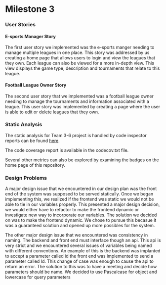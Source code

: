 # Milestone 3

### User Stories

#### E-sports Manager Story

The first user story we implemented was the e-sports manger needing to manage multiple leagues in one place. 
This story was addressed by us creating a home page that allows users to login and view the leagues that they own.
Each league can also be viewed for a more in-depth view. This view displays the game type, description 
and tournaments that relate to this league. 

#### Football League Owner Story

The second user story that we implemented was a football league owner needing to manage the tournaments
and information associated with a league. This user story was implemented by creating a page where the user is 
able to edit or delete leagues that they own. 



### Static Analysis 

The static analysis for Team 3-6 project is handled by code inspector reports can be found [here](https://www.code-inspector.com/project/preferences/658). 

The code coverage report is available in the codecov.txt file.

Several other metrics can also be explored by examining the badges on the home page of this repository.
### Design Problems

A major design issue that we encountered  in our design plan was the front end of the system was supposed to be served statically.
Once we began implementing this, we realized if the frontend was static we would not be able to tie in our variables properly.
This presented a major design decision, we would either have to refactor to make the frontend dynamic or investigate new way 
to incorporate our variables. The solution we decided on was to make the frontend dynamic. We chose to pursue this becasue 
it was a guaranteed solution and opened up more possibles for the system.

The other major design issue that we encountered was consistency in naming. The backend and front end must interface 
though an api. This api is very strict and we encountered several issues of variables being named with different conventions. 
An example of this is the backend was implanted to accept a parameter called id the front end was implemented to send 
a parameter called Id. This change of case was enough to cause the api to return an error. The solution to this was to have 
a meeting and decide how parameters should be name. We decided to use Pascalcase for object and lowercase for query parameters



